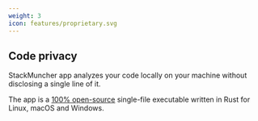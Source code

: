 ```yaml
---
weight: 3
icon: features/proprietary.svg
---
```


## Code privacy

StackMuncher app analyzes your code locally on your machine without disclosing a single line of it.

The app is a [100% open-source](https://github.com/stackmuncher/stm_app#software-developer-profile-builder) single-file executable written in Rust for Linux, macOS and Windows.